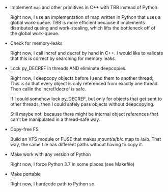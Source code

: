 - Implement `map` and other primitives in C++ with TBB instead of
  Python.

    Right now, I use an implementation of map written in Python that
    uses a global work-queue.  TBB is more efficient because it
    implements distributed queing and work-stealing, which lifts the
    bottleneck off of the global work-queue.

- Check for memory-leaks

    Right now, I call incref and decref by hand in C++. I would like
    to validate that this is correct by searching for memory leaks.

- Lock py_DECREF in threads AND eliminate deepcopies.

    Right now, I deepcopy objects before I send them to another
    thread; This is so that every object is only referenced from
    exactly one thread. Then callin the incref/decref is safe.

	If I could somehow lock py_DECREF, but only for objects that get
    sent to other threads, then I could safely pass objects without
    deepcopying.

    Still maybe not, because there might be internal object references
    that can't be manipulated in a thread-safe way.

- Copy-free FS

    Build an VFS module or FUSE that makes mount/a/b/c map to
    /a/b. That way, the same file has different paths without having
    to copy it.

- Make work with any version of Python

    Right now, I force Python 3.7 in some places (see Makefile)

- Make portable

    Right now, I hardcode path to Python so.
